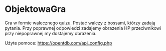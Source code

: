 # ObjektowaGra

Gra w formie walecznego quizu.
Postać walczy z bossami, którzy zadają pytania. 
Przy poprawnej odpowiedzi zadajemy obrazenia HP przeciwnikowi przy niepoprawnej my dostajemy obrazenia.


Użyte pomoce:
https://opentdb.com/api_config.php
